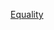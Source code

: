 [Equality](https://github.com/mohammedyaseen2211/Course--Deep-JavaScript-Foundations-v3/tree/main/js/Equality)
